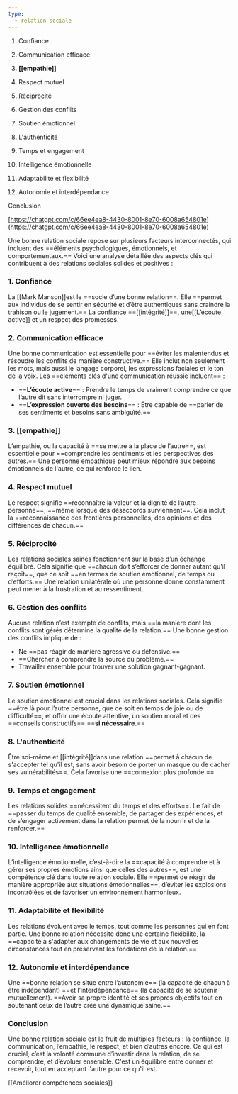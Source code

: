 ```yaml
---
type:
  - relation sociale
---
```

1. Confiance

2. Communication efficace

3. **[[empathie]]**

4. Respect mutuel

5. Réciprocité

6. Gestion des conflits

7. Soutien émotionnel

8. L'authenticité

9. Temps et engagement

10. Intelligence émotionnelle

11. Adaptabilité et flexibilité

12. Autonomie et interdépendance

Conclusion

[https://chatgpt.com/c/66ee4ea8-4430-8001-8e70-6008a654801e](https://chatgpt.com/c/66ee4ea8-4430-8001-8e70-6008a654801e)

  

  

Une bonne relation sociale repose sur plusieurs facteurs interconnectés, qui incluent des ==éléments psychologiques, émotionnels, et comportementaux.== Voici une analyse détaillée des aspects clés qui contribuent à des relations sociales solides et positives :

### 1. **Confiance**

La [[Mark Manson]]est le ==socle d’une bonne relation==. Elle ==permet aux individus de se sentir en sécurité et d’être authentiques sans craindre la trahison ou le jugement.== La confiance ==[[intégrité]]==, une[[L’écoute active]] et un respect des promesses.

### 2. **Communication efficace**

Une bonne communication est essentielle pour ==éviter les malentendus et résoudre les conflits de manière constructive.== Elle inclut non seulement les mots, mais aussi le langage corporel, les expressions faciales et le ton de la voix. Les ==éléments clés d'une communication réussie incluent== :

- ==**L’écoute active**== : Prendre le temps de vraiment comprendre ce que l’autre dit sans interrompre ni juger.
- ==**L’expression ouverte des besoins**== : Être capable de ==parler de ses sentiments et besoins sans ambiguïté.==

### 3. **[[empathie]]**

L’empathie, ou la capacité à ==se mettre à la place de l’autre==, est essentielle pour ==comprendre les sentiments et les perspectives des autres.== Une personne empathique peut mieux répondre aux besoins émotionnels de l'autre, ce qui renforce le lien.

### 4. **Respect mutuel**

Le respect signifie ==reconnaître la valeur et la dignité de l’autre personne==, ==même lorsque des désaccords surviennent==. Cela inclut la ==reconnaissance des frontières personnelles, des opinions et des différences de chacun.==

### 5. **Réciprocité**

Les relations sociales saines fonctionnent sur la base d’un échange équilibré. Cela signifie que ==chacun doit s’efforcer de donner autant qu’il reçoit==, que ce soit ==en termes de soutien émotionnel, de temps ou d’efforts.== Une relation unilatérale où une personne donne constamment peut mener à la frustration et au ressentiment.

### 6. **Gestion des conflits**

Aucune relation n’est exempte de conflits, mais ==la manière dont les conflits sont gérés détermine la qualité de la relation.== Une bonne gestion des conflits implique de :

- Ne ==pas réagir de manière agressive ou défensive.==
- ==Chercher à comprendre la source du problème.==
- Travailler ensemble pour trouver une solution gagnant-gagnant.

### 7. **Soutien émotionnel**

Le soutien émotionnel est crucial dans les relations sociales. Cela signifie ==être là pour l’autre personne, que ce soit en temps de joie ou de difficulté==, et offrir une écoute attentive, un soutien moral et des ==conseils constructifs== ==**si nécessaire.**==

### 8. **L'authenticité**

Être soi-même et [[intégrité]]dans une relation ==permet à chacun de s'accepter tel qu'il est, sans avoir besoin de porter un masque ou de cacher ses vulnérabilités==. Cela favorise une ==connexion plus profonde.==

### 9. **Temps et engagement**

Les relations solides ==nécessitent du temps et des efforts==. Le fait de ==passer du temps de qualité ensemble, de partager des expériences, et de s’engager activement dans la relation permet de la nourrir et de la renforcer.==

### 10. **Intelligence émotionnelle**

L’intelligence émotionnelle, c’est-à-dire la ==capacité à comprendre et à gérer ses propres émotions ainsi que celles des autres==, est une compétence clé dans toute relation sociale. Elle ==permet de réagir de manière appropriée aux situations émotionnelles==, d’éviter les explosions incontrôlées et de favoriser un environnement harmonieux.

### 11. **Adaptabilité et flexibilité**

Les relations évoluent avec le temps, tout comme les personnes qui en font partie. Une bonne relation nécessite donc une certaine flexibilité, la ==capacité à s'adapter aux changements de vie et aux nouvelles circonstances tout en préservant les fondations de la relation.==

### 12. **Autonomie et interdépendance**

Une ==bonne relation se situe entre l’autonomie== (la capacité de chacun à être indépendant) ==et l’interdépendance== (la capacité de se soutenir mutuellement). ==Avoir sa propre identité et ses propres objectifs tout en soutenant ceux de l’autre crée une dynamique saine.==

### Conclusion

Une bonne relation sociale est le fruit de multiples facteurs : la confiance, la communication, l’empathie, le respect, et bien d’autres encore. Ce qui est crucial, c’est la volonté commune d’investir dans la relation, de se comprendre, et d’évoluer ensemble. C'est un équilibre entre donner et recevoir, tout en acceptant l'autre pour ce qu'il est.

[[Améliorer compétences sociales]]